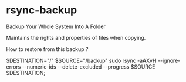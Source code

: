 # rsync-backup
Backup Your Whole System Into A Folder

Maintains the rights and properties of files when copying.

How to restore from this backup ?

$DESTINATION="/"
$SOURCE="/backup"
sudo rsync -aAXvH --ignore-errors --numeric-ids --delete-excluded --progress $SOURCE $DESTINATION;
